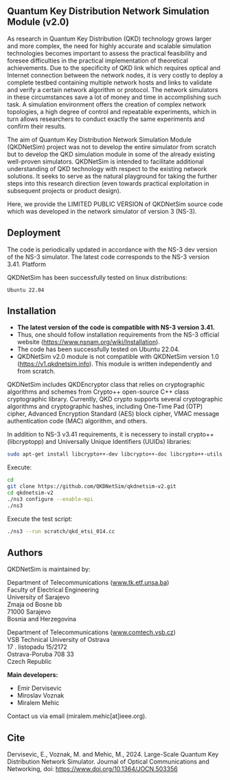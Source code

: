 
## Quantum Key Distribution Network Simulation Module (v2.0)

As research in Quantum Key Distribution (QKD) technology grows larger and more complex, the need for highly accurate and scalable simulation technologies becomes important to assess the practical feasibility and foresee difficulties in the practical implementation of theoretical achievements. Due to the specificity of QKD link which requires optical and Internet connection between the network nodes, it is very costly to deploy a complete testbed containing multiple network hosts and links to validate and verify a certain network algorithm or protocol. The network simulators in these circumstances save a lot of money and time in accomplishing such task. A simulation environment offers the creation of complex network topologies, a high degree of control and repeatable experiments, which in turn allows researchers to conduct exactly the same experiments and confirm their results.

The aim of Quantum Key Distribution Network Simulation Module (QKDNetSim) project was not to develop the entire simulator from scratch but to develop the QKD simulation module in some of the already existing well-proven simulators. QKDNetSim is intended to facilitate additional understanding of QKD technology with respect to the existing network solutions. It seeks to serve as the natural playground for taking the further steps into this research direction (even towards practical exploitation in subsequent projects or product design).

Here, we provide the LIMITED PUBLIC VERSION of QKDNetSim source code which was developed in the network simulator of version 3 (NS-3). 

## Deployment

The code is periodically updated in accordance with the NS-3 dev version of the NS-3 simulator. The latest code corresponds to the NS-3 version 3.41.
Platform

QKDNetSim has been successfully tested on linux distributions:

    Ubuntu 22.04

## Installation

- **The latest version of the code is compatible with NS-3 version 3.41.**  
- Thus, one should follow installation requirements from the NS-3 official website (https://www.nsnam.org/wiki/Installation).   
- The code has been successfully tested on Ubuntu 22.04. 
- QKDNetSim v2.0 module is not compatible with QKDNetSim version 1.0 (https://v1.qkdnetsim.info). This module is written independently and from scratch.

QKDNetSim includes QKDEncryptor class that relies on cryptographic algorithms and schemes from Crypto++ open-source C++ class cryptographic library. Currently, QKD crypto supports several cryptographic algorithms and cryptographic hashes, including One-Time Pad (OTP) cipher, Advanced Encryption Standard (AES) block cipher, VMAC message authentication code (MAC) algorithm, and others.

In addition to NS-3 v3.41 requirements, it is necessery to install crypto++ (libcryptopp) and Universally Unique Identifiers (UUIDs) libraries:

```bash
sudo apt-get install libcrypto++-dev libcrypto++-doc libcrypto++-utils gnuplot uuid-dev
```

Execute:

```bash
cd  
git clone https://github.com/QKDNetSim/qkdnetsim-v2.git
cd qkdnetsim-v2
./ns3 configure --enable-mpi
./ns3 
```

Execute the test script:

```bash
./ns3 --run scratch/qkd_etsi_014.cc
```
 


## Authors

QKDNetSim is maintained by:

Department of Telecommunications (www.tk.etf.unsa.ba)  
Faculty of Electrical Engineering  
University of Sarajevo  
Zmaja od Bosne bb  
71000 Sarajevo  
Bosnia and Herzegovina  

Department of Telecommunications (www.comtech.vsb.cz)  
VSB Technical University of Ostrava  
17 . listopadu 15/2172  
Ostrava-Poruba 708 33  
Czech Republic  

**Main developers:**

- Emir Dervisevic
- Miroslav Voznak
- Miralem Mehic

Contact us via email (miralem.mehic[at]ieee.org).

## Cite 

Dervisevic, E., Voznak, M. and Mehic, M., 2024. Large-Scale Quantum Key Distribution Network Simulator. Journal of Optical Communications and Networking, doi: https://www.doi.org/10.1364/JOCN.503356
